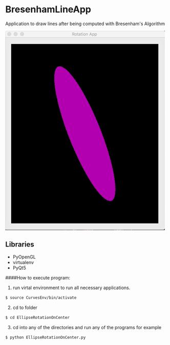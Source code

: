 # BresenhamLineApp
Application to draw lines after being computed with  Bresenham's Algorithm

![alt text](https://github.com/RodrigoFigueroaM/CurvesAndSurfaces/blob/master/EllipseRotationOnCenter/Kapture.gif)
## Libraries
- PyOpenGL
- virtualenv
- PyQt5

####How to execute program:
1) run virtal environment to run all necessary applications.
```sh
$ source CurvesEnv/bin/activate 
```
2) cd to folder
```sh
$ cd EllipseRotationOnCenter
```
3) cd into any of the directories and run any of the programs for example
```sh
$ python EllipseRotationOnCenter.py
```
